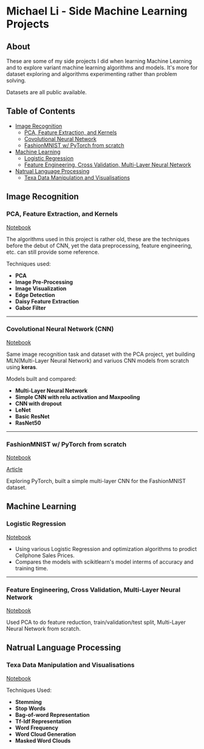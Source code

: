 # Michael Li - Side Machine Learning Projects

## About

These are some of my side projects I did when learning Machine Learning and to explore variant machine learning algorithms and models. It's more for dataset exploring and algorithms experimenting rather than problem solving. 

Datasets are all public available.

## Table of Contents

- [Image Recognition](#image-recognition)
  - [PCA, Feature Extraction, and Kernels](#pca-feature-extraction-and-kernels)
  - [Covolutional Neural Network](#convolutional-neural-network-cnn)
  - [FashionMNIST w/ PyTorch from scratch](#fashiionmnist-w-pytorch-from-scratch)
- [Machine Learning](#machine-learning)
  - [Logistic Regression](#logistic-regression)
  - [Feature Engineering, Cross Validation, Multi-Layer Neural Network](#feature-engineering-cross-validation-multi-layer-neural-network)
- [Natrual Language Processing](#natrual-language-processing)
  - [Texa Data Manipulation and Visualisations](#text-data-manipulation-and-visualisation)

## Image Recognition

### PCA, Feature Extraction, and Kernels

[Notebook](https://nbviewer.jupyter.org/github/wayofnumbers/SideProjects/blob/master/Image%20Recognitio_PCA.ipynb)

The algorithms used in this project is rather old, these are the techniques before the debut of CNN, yet the data preprocessing, feature engineering, etc. can still provide some reference. 

Techniques used:

- **PCA**
- **Image Pre-Processing**
- **Image Visualization**
- **Edge Detection**
- **Daisy Feature Extraction**
- **Gabor Filter**

---

### Covolutional Neural Network (CNN)

[Notebook](https://github.com/wayofnumbers/SideProjects/blob/master/Image%20Recognition_CNN.ipynb)

Same image recognition task and dataset with the PCA project, yet building MLN(Multi-Layer Neural Network) and variuos CNN models from scratch using **keras**. 

Models built and compared:

- **Multi-Layer Neural Network**
- **Simple CNN with relu activation and Maxpooling**
- **CNN with dropout**
- **LeNet**
- **Basic ResNet**
- **RasNet50**

---

### FashionMNIST w/ PyTorch from scratch

[Notebook](https://github.com/wayofnumbers/SideProjects/blob/master/PyTorch_Tutorial_Basic_v1.ipynb)

[Article](https://wayofnumbers.com/build-a-fashion-mnist-cnn-pytorch-style-efb297e22582)

Exploring PyTorch, built a simple multi-layer CNN for the FashionMNIST dataset.

## Machine Learning

### Logistic Regression 

[Notebook](https://github.com/wayofnumbers/SideProjects/blob/master/Price%20Prediction.ipynb)

- Using various Logistic Regression and optimization algorithms to prodict Cellphone Sales Prices.
- Compares the models with scikitlearn's model interms of accuracy and training time. 

---

### Feature Engineering, Cross Validation, Multi-Layer Neural Network 

[Notebook](https://github.com/wayofnumbers/SideProjects/blob/master/Star-Galaxy-Quasar%20Classification.ipynb)

Used PCA to do feature reduction, train/validation/test split, Multi-Layer Neural Network from scratch. 

## Natrual Language Processing

### Texa Data Manipulation and Visualisations

[Notebook](https://github.com/wayofnumbers/SideProjects/blob/master/Text%20Data%20Analysis.ipynb)

Techniques Used:

- **Stemming**
- **Stop Words**
- **Bag-of-word Representation**
- **Tf-Idf Representation**
- **Word Frequency**
- **Word Cloud Generation**
- **Masked Word Clouds**

